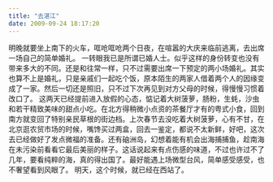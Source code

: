 ```yaml
---
title: "去湛江"
date: 2009-09-24 18:17:20
---
```


明晚就要坐上南下的火车，哐呛哐呛两个日夜，在喧嚣的大庆来临前逃离，去出席一场自己的简单婚礼。 一转眼我已是所谓已婚人士。似乎这样的身份转变也没有带来多大的不同。还是和往常一样，只不过需要出席一下预定的两小场婚礼。其实也算不上是婚礼，只是亲戚们一起吃个饭，原本陌生的两家人借着两个人的因缘变成了一家。然后一切还是照旧，只不过下次再见到对方父母的时候，得慢慢习惯着改口了。 这两天已经提前进入放假的心态，惦记着大树菠萝，肠粉，生蚝，沙虫和若干精致美味的甜点小吃。在北方得稍微小点资的茶餐厅才有的粤式小食，回到南方就变回了特别亲民草根的街边档。上次春节去没吃着大树菠萝，心有不甘，在北京逛农贸市场的时候，嘴馋买过两盒，回去一鉴定，都说不太新鲜，好吧，这次去已经做好了发点微福的准备。还有硇洲岛，幻想着能有机会出海捕捕鱼，趁南海在未污染前看看它最后美丽的样子。这话说起来有点伤感的味道，不过也许过不了几年，要看纯粹的海，真的得出国了。最好能遇上场微型台风，简单感受感受，也不奢望看到风眼了。 明天，这个时候，就已经在西站了。